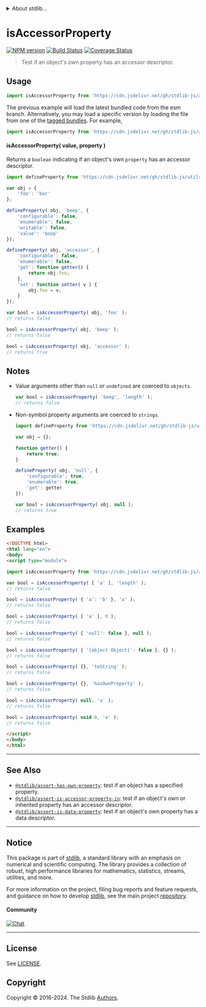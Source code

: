 <!--

@license Apache-2.0

Copyright (c) 2018 The Stdlib Authors.

Licensed under the Apache License, Version 2.0 (the "License");
you may not use this file except in compliance with the License.
You may obtain a copy of the License at

   http://www.apache.org/licenses/LICENSE-2.0

Unless required by applicable law or agreed to in writing, software
distributed under the License is distributed on an "AS IS" BASIS,
WITHOUT WARRANTIES OR CONDITIONS OF ANY KIND, either express or implied.
See the License for the specific language governing permissions and
limitations under the License.

-->


<details>
  <summary>
    About stdlib...
  </summary>
  <p>We believe in a future in which the web is a preferred environment for numerical computation. To help realize this future, we've built stdlib. stdlib is a standard library, with an emphasis on numerical and scientific computation, written in JavaScript (and C) for execution in browsers and in Node.js.</p>
  <p>The library is fully decomposable, being architected in such a way that you can swap out and mix and match APIs and functionality to cater to your exact preferences and use cases.</p>
  <p>When you use stdlib, you can be absolutely certain that you are using the most thorough, rigorous, well-written, studied, documented, tested, measured, and high-quality code out there.</p>
  <p>To join us in bringing numerical computing to the web, get started by checking us out on <a href="https://github.com/stdlib-js/stdlib">GitHub</a>, and please consider <a href="https://opencollective.com/stdlib">financially supporting stdlib</a>. We greatly appreciate your continued support!</p>
</details>

# isAccessorProperty

[![NPM version][npm-image]][npm-url] [![Build Status][test-image]][test-url] [![Coverage Status][coverage-image]][coverage-url] <!-- [![dependencies][dependencies-image]][dependencies-url] -->

> Test if an object's own property has an accessor descriptor.



<section class="usage">

## Usage

```javascript
import isAccessorProperty from 'https://cdn.jsdelivr.net/gh/stdlib-js/assert-is-accessor-property@esm/index.mjs';
```
The previous example will load the latest bundled code from the esm branch. Alternatively, you may load a specific version by loading the file from one of the [tagged bundles](https://github.com/stdlib-js/assert-is-accessor-property/tags). For example,

```javascript
import isAccessorProperty from 'https://cdn.jsdelivr.net/gh/stdlib-js/assert-is-accessor-property@v0.2.1-esm/index.mjs';
```

#### isAccessorProperty( value, property )

Returns a `boolean` indicating if an object's own `property` has an accessor descriptor.

<!-- eslint-disable no-restricted-syntax -->

```javascript
import defineProperty from 'https://cdn.jsdelivr.net/gh/stdlib-js/utils-define-property@esm/index.mjs';

var obj = {
    'foo': 'bar'
};

defineProperty( obj, 'beep', {
    'configurable': false,
    'enumerable': false,
    'writable': false,
    'value': 'boop'
});

defineProperty( obj, 'accessor', {
    'configurable': false,
    'enumerable': false,
    'get': function getter() {
        return obj.foo;
    },
    'set': function setter( v ) {
        obj.foo = v;
    }
});

var bool = isAccessorProperty( obj, 'foo' );
// returns false

bool = isAccessorProperty( obj, 'beep' );
// returns false

bool = isAccessorProperty( obj, 'accessor' );
// returns true
```

</section>

<!-- /.usage -->

<section class="notes">

## Notes

-   Value arguments other than `null` or `undefined` are coerced to `objects`.

    ```javascript
    var bool = isAccessorProperty( 'beep', 'length' );
    // returns false
    ```

-   Non-symbol property arguments are coerced to `strings`.

    ```javascript
    import defineProperty from 'https://cdn.jsdelivr.net/gh/stdlib-js/utils-define-property@esm/index.mjs';

    var obj = {};

    function getter() {
        return true;
    }

    defineProperty( obj, 'null', {
        'configurable': true,
        'enumerable': true,
        'get': getter
    });

    var bool = isAccessorProperty( obj, null );
    // returns true
    ```

</section>

<!-- /.notes -->

<section class="examples">

## Examples

<!-- eslint-disable object-curly-newline -->

<!-- eslint no-undef: "error" -->

```html
<!DOCTYPE html>
<html lang="en">
<body>
<script type="module">

import isAccessorProperty from 'https://cdn.jsdelivr.net/gh/stdlib-js/assert-is-accessor-property@esm/index.mjs';

var bool = isAccessorProperty( [ 'a' ], 'length' );
// returns false

bool = isAccessorProperty( { 'a': 'b' }, 'a' );
// returns false

bool = isAccessorProperty( [ 'a' ], 0 );
// returns false

bool = isAccessorProperty( { 'null': false }, null );
// returns false

bool = isAccessorProperty( { '[object Object]': false }, {} );
// returns false

bool = isAccessorProperty( {}, 'toString' );
// returns false

bool = isAccessorProperty( {}, 'hasOwnProperty' );
// returns false

bool = isAccessorProperty( null, 'a' );
// returns false

bool = isAccessorProperty( void 0, 'a' );
// returns false

</script>
</body>
</html>
```

</section>

<!-- /.examples -->

<!-- Section for related `stdlib` packages. Do not manually edit this section, as it is automatically populated. -->

<section class="related">

* * *

## See Also

-   <span class="package-name">[`@stdlib/assert-has-own-property`][@stdlib/assert/has-own-property]</span><span class="delimiter">: </span><span class="description">test if an object has a specified property.</span>
-   <span class="package-name">[`@stdlib/assert-is-accessor-property-in`][@stdlib/assert/is-accessor-property-in]</span><span class="delimiter">: </span><span class="description">test if an object's own or inherited property has an accessor descriptor.</span>
-   <span class="package-name">[`@stdlib/assert-is-data-property`][@stdlib/assert/is-data-property]</span><span class="delimiter">: </span><span class="description">test if an object's own property has a data descriptor.</span>

</section>

<!-- /.related -->

<!-- Section for all links. Make sure to keep an empty line after the `section` element and another before the `/section` close. -->


<section class="main-repo" >

* * *

## Notice

This package is part of [stdlib][stdlib], a standard library with an emphasis on numerical and scientific computing. The library provides a collection of robust, high performance libraries for mathematics, statistics, streams, utilities, and more.

For more information on the project, filing bug reports and feature requests, and guidance on how to develop [stdlib][stdlib], see the main project [repository][stdlib].

#### Community

[![Chat][chat-image]][chat-url]

---

## License

See [LICENSE][stdlib-license].


## Copyright

Copyright &copy; 2016-2024. The Stdlib [Authors][stdlib-authors].

</section>

<!-- /.stdlib -->

<!-- Section for all links. Make sure to keep an empty line after the `section` element and another before the `/section` close. -->

<section class="links">

[npm-image]: http://img.shields.io/npm/v/@stdlib/assert-is-accessor-property.svg
[npm-url]: https://npmjs.org/package/@stdlib/assert-is-accessor-property

[test-image]: https://github.com/stdlib-js/assert-is-accessor-property/actions/workflows/test.yml/badge.svg?branch=v0.2.1
[test-url]: https://github.com/stdlib-js/assert-is-accessor-property/actions/workflows/test.yml?query=branch:v0.2.1

[coverage-image]: https://img.shields.io/codecov/c/github/stdlib-js/assert-is-accessor-property/main.svg
[coverage-url]: https://codecov.io/github/stdlib-js/assert-is-accessor-property?branch=main

<!--

[dependencies-image]: https://img.shields.io/david/stdlib-js/assert-is-accessor-property.svg
[dependencies-url]: https://david-dm.org/stdlib-js/assert-is-accessor-property/main

-->

[chat-image]: https://img.shields.io/gitter/room/stdlib-js/stdlib.svg
[chat-url]: https://app.gitter.im/#/room/#stdlib-js_stdlib:gitter.im

[stdlib]: https://github.com/stdlib-js/stdlib

[stdlib-authors]: https://github.com/stdlib-js/stdlib/graphs/contributors

[umd]: https://github.com/umdjs/umd
[es-module]: https://developer.mozilla.org/en-US/docs/Web/JavaScript/Guide/Modules

[deno-url]: https://github.com/stdlib-js/assert-is-accessor-property/tree/deno
[deno-readme]: https://github.com/stdlib-js/assert-is-accessor-property/blob/deno/README.md
[umd-url]: https://github.com/stdlib-js/assert-is-accessor-property/tree/umd
[umd-readme]: https://github.com/stdlib-js/assert-is-accessor-property/blob/umd/README.md
[esm-url]: https://github.com/stdlib-js/assert-is-accessor-property/tree/esm
[esm-readme]: https://github.com/stdlib-js/assert-is-accessor-property/blob/esm/README.md
[branches-url]: https://github.com/stdlib-js/assert-is-accessor-property/blob/main/branches.md

[stdlib-license]: https://raw.githubusercontent.com/stdlib-js/assert-is-accessor-property/main/LICENSE

<!-- <related-links> -->

[@stdlib/assert/has-own-property]: https://github.com/stdlib-js/assert-has-own-property/tree/esm

[@stdlib/assert/is-accessor-property-in]: https://github.com/stdlib-js/assert-is-accessor-property-in/tree/esm

[@stdlib/assert/is-data-property]: https://github.com/stdlib-js/assert-is-data-property/tree/esm

<!-- </related-links> -->

</section>

<!-- /.links -->
